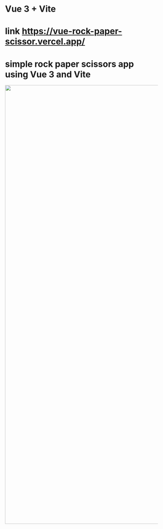 # Vue 3 + Vite

# link https://vue-rock-paper-scissor.vercel.app/
# simple rock paper scissors app using Vue 3 and Vite

<img width="1440" src="https://user-images.githubusercontent.com/107538948/207301686-be8578cf-b1bd-4b49-960b-0bb7a4ac8c40.png">
